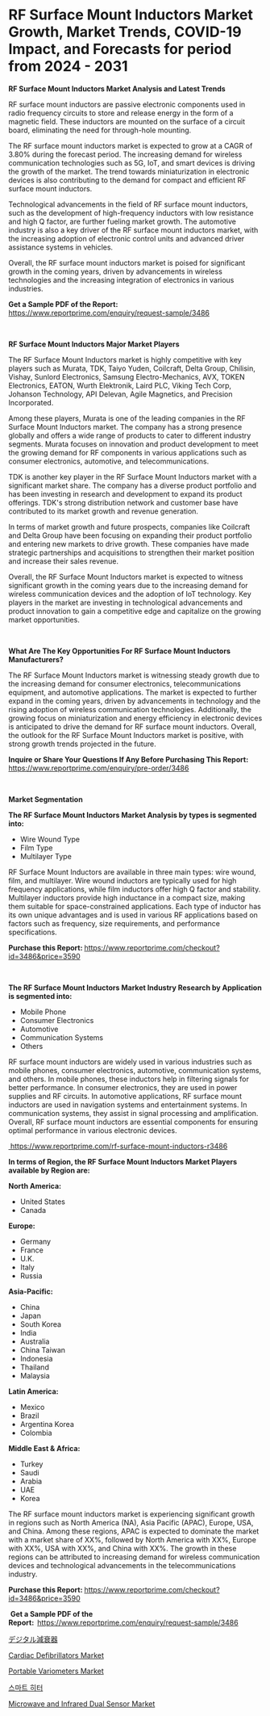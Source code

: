<p><h1>RF Surface Mount Inductors Market Growth, Market Trends, COVID-19 Impact, and Forecasts for period from 2024 - 2031</h1></p><p><strong>RF Surface Mount Inductors Market Analysis and Latest Trends</strong></p>
<p><p>RF surface mount inductors are passive electronic components used in radio frequency circuits to store and release energy in the form of a magnetic field. These inductors are mounted on the surface of a circuit board, eliminating the need for through-hole mounting.</p><p>The RF surface mount inductors market is expected to grow at a CAGR of 3.80% during the forecast period. The increasing demand for wireless communication technologies such as 5G, IoT, and smart devices is driving the growth of the market. The trend towards miniaturization in electronic devices is also contributing to the demand for compact and efficient RF surface mount inductors.</p><p>Technological advancements in the field of RF surface mount inductors, such as the development of high-frequency inductors with low resistance and high Q factor, are further fueling market growth. The automotive industry is also a key driver of the RF surface mount inductors market, with the increasing adoption of electronic control units and advanced driver assistance systems in vehicles.</p><p>Overall, the RF surface mount inductors market is poised for significant growth in the coming years, driven by advancements in wireless technologies and the increasing integration of electronics in various industries.</p></p>
<p><strong>Get a Sample PDF of the Report:&nbsp;</strong> <a href="https://www.reportprime.com/enquiry/request-sample/3486">https://www.reportprime.com/enquiry/request-sample/3486</a></p>
<p>&nbsp;</p>
<p><strong>RF Surface Mount Inductors Major Market Players</strong></p>
<p><p>The RF Surface Mount Inductors market is highly competitive with key players such as Murata, TDK, Taiyo Yuden, Coilcraft, Delta Group, Chilisin, Vishay, Sunlord Electronics, Samsung Electro-Mechanics, AVX, TOKEN Electronics, EATON, Wurth Elektronik, Laird PLC, Viking Tech Corp, Johanson Technology, API Delevan, Agile Magnetics, and Precision Incorporated.</p><p>Among these players, Murata is one of the leading companies in the RF Surface Mount Inductors market. The company has a strong presence globally and offers a wide range of products to cater to different industry segments. Murata focuses on innovation and product development to meet the growing demand for RF components in various applications such as consumer electronics, automotive, and telecommunications.</p><p>TDK is another key player in the RF Surface Mount Inductors market with a significant market share. The company has a diverse product portfolio and has been investing in research and development to expand its product offerings. TDK's strong distribution network and customer base have contributed to its market growth and revenue generation.</p><p>In terms of market growth and future prospects, companies like Coilcraft and Delta Group have been focusing on expanding their product portfolio and entering new markets to drive growth. These companies have made strategic partnerships and acquisitions to strengthen their market position and increase their sales revenue.</p><p>Overall, the RF Surface Mount Inductors market is expected to witness significant growth in the coming years due to the increasing demand for wireless communication devices and the adoption of IoT technology. Key players in the market are investing in technological advancements and product innovation to gain a competitive edge and capitalize on the growing market opportunities.</p></p>
<p>&nbsp;</p>
<p><strong>What Are The Key Opportunities For RF Surface Mount Inductors Manufacturers?</strong></p>
<p><p>The RF Surface Mount Inductors market is witnessing steady growth due to the increasing demand for consumer electronics, telecommunications equipment, and automotive applications. The market is expected to further expand in the coming years, driven by advancements in technology and the rising adoption of wireless communication technologies. Additionally, the growing focus on miniaturization and energy efficiency in electronic devices is anticipated to drive the demand for RF surface mount inductors. Overall, the outlook for the RF Surface Mount Inductors market is positive, with strong growth trends projected in the future.</p></p>
<p><strong>Inquire or Share Your Questions If Any Before Purchasing This Report:</strong> <a href="https://www.reportprime.com/enquiry/pre-order/3486">https://www.reportprime.com/enquiry/pre-order/3486</a></p>
<p>&nbsp;</p>
<p><strong>Market Segmentation</strong></p>
<p><strong>The RF Surface Mount Inductors Market Analysis by types is segmented into:</strong></p>
<p><ul><li>Wire Wound Type</li><li>Film Type</li><li>Multilayer Type</li></ul></p>
<p><p>RF Surface Mount Inductors are available in three main types: wire wound, film, and multilayer. Wire wound inductors are typically used for high frequency applications, while film inductors offer high Q factor and stability. Multilayer inductors provide high inductance in a compact size, making them suitable for space-constrained applications. Each type of inductor has its own unique advantages and is used in various RF applications based on factors such as frequency, size requirements, and performance specifications.</p></p>
<p><strong>Purchase this Report:&nbsp;</strong><a href="https://www.reportprime.com/checkout?id=3486&price=3590">https://www.reportprime.com/checkout?id=3486&price=3590</a></p>
<p>&nbsp;</p>
<p><strong>The RF Surface Mount Inductors Market Industry Research by Application is segmented into:</strong></p>
<p><ul><li>Mobile Phone</li><li>Consumer Electronics</li><li>Automotive</li><li>Communication Systems</li><li>Others</li></ul></p>
<p><p>RF surface mount inductors are widely used in various industries such as mobile phones, consumer electronics, automotive, communication systems, and others. In mobile phones, these inductors help in filtering signals for better performance. In consumer electronics, they are used in power supplies and RF circuits. In automotive applications, RF surface mount inductors are used in navigation systems and entertainment systems. In communication systems, they assist in signal processing and amplification. Overall, RF surface mount inductors are essential components for ensuring optimal performance in various electronic devices.</p></p>
<p><a href="https://www.reportprime.com/rf-surface-mount-inductors-r3486">&nbsp;https://www.reportprime.com/rf-surface-mount-inductors-r3486</a></p>
<p><strong>In terms of Region, the RF Surface Mount Inductors Market Players available by Region are:</strong></p>
<p>
    <p> <strong> North America: </strong>
        <ul>
            <li>United States</li>
            <li>Canada</li>
        </ul>
        </p> 
    <p> <strong> Europe: </strong>
        <ul>
            <li>Germany</li>
            <li>France</li>
            <li>U.K.</li>
            <li>Italy</li>
            <li>Russia</li>
        </ul>
        </p> 
    <p> <strong> Asia-Pacific: </strong>
        <ul>
            <li>China</li>
            <li>Japan</li>
            <li>South Korea</li>
            <li>India</li>
            <li>Australia</li>
            <li>China Taiwan</li>
            <li>Indonesia</li>
            <li>Thailand</li>
            <li>Malaysia</li>
        </ul>
        </p> 
    <p> <strong> Latin America: </strong>
        <ul>
            <li>Mexico</li>
            <li>Brazil</li>
            <li>Argentina Korea</li>
            <li>Colombia</li>
        </ul>
        </p> 
    <p> <strong> Middle East & Africa: </strong>
        <ul>
            <li>Turkey</li>
            <li>Saudi</li>
            <li>Arabia</li>
            <li>UAE</li>
            <li>Korea</li>
        </ul>
    </p>
    </p>
<p><p>The RF surface mount inductors market is experiencing significant growth in regions such as North America (NA), Asia Pacific (APAC), Europe, USA, and China. Among these regions, APAC is expected to dominate the market with a market share of XX%, followed by North America with XX%, Europe with XX%, USA with XX%, and China with XX%. The growth in these regions can be attributed to increasing demand for wireless communication devices and technological advancements in the telecommunications industry.</p></p>
<p><strong>Purchase this Report: </strong><a href="https://www.reportprime.com/checkout?id=3486&price=3590">https://www.reportprime.com/checkout?id=3486&price=3590</a></p>
<p>&nbsp;<strong>Get a Sample PDF of the Report:&nbsp;&nbsp;</strong><a href="https://www.reportprime.com/enquiry/request-sample/3486">https://www.reportprime.com/enquiry/request-sample/3486</a></p>
<p><strong></strong></p>
<p><p><a href="https://github.com/SimeonBode1/Market-Research-Report-List-1/blob/main/597333134544.md">デジタル減衰器</a></p><p><a href="https://issuu.com/reportprime-2/docs/cardiac-defibrillators-market-size-2030.pptx">Cardiac Defibrillators Market</a></p><p><a href="https://www.linkedin.com/pulse/portable-variometers-market-research-report-forecast-gh1lc">Portable Variometers Market</a></p><p><a href="https://medium.com/@jaceykeebler2022/%EA%B8%80%EB%A1%9C%EB%B2%8C-%EC%8A%A4%EB%A7%88%ED%8A%B8-%ED%9E%88%ED%84%B0-%EC%8B%9C%EC%9E%A5-%EB%B2%94%EC%9C%84%EC%99%80-2024%EB%85%84%EB%B6%80%ED%84%B0-2031%EB%85%84%EA%B9%8C%EC%A7%80-%EC%98%88%EC%83%81%EB%90%9C-%EB%B9%A0%EB%A5%B4%EA%B2%8C-%EC%84%B1%EC%9E%A5%ED%95%98%EB%8A%94-11-5-cagr%EC%97%90-%EB%8C%80%ED%95%9C-%EC%8B%AC%EC%B8%B5-%EB%B6%84%EC%84%9D-ec4f761613e3">스마트 히터</a></p><p><a href="https://github.com/FassouRP/Market-Research-Report-List-5/blob/main/microwave-and-infrared-dual-sensor-market.md">Microwave and Infrared Dual Sensor Market</a></p></p>